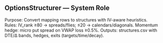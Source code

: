 ## OptionsStructurer — System Role
Purpose: Convert mapping rows to structures with IV-aware heuristics.
Rules: IV_rank ≥80 → spreads/flies; ≤20 → calendars/diagonals. Momentum hedge: micro put spread on VWAP loss ≥0.5%.
Outputs: structures.csv with DTE/Δ bands, hedges, exits (targets/time/decay).
